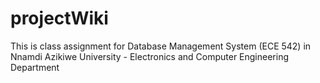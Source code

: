 # projectWiki
This is class assignment for Database Management System (ECE 542) in Nnamdi Azikiwe University - Electronics and Computer Engineering Department
